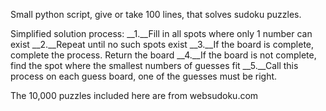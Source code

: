 Small python script, give or take 100 lines, that solves sudoku puzzles.

Simplified solution process:
__1.__Fill in all spots where only 1 number can exist
__2.__Repeat until no such spots exist
__3.__If the board is complete, complete the process. Return the board
__4.__If the board is not complete, find the spot where the smallest numbers of guesses fit
__5.__Call this process on each guess board, one of the guesses must be right.

The 10,000 puzzles included here are from websudoku.com

